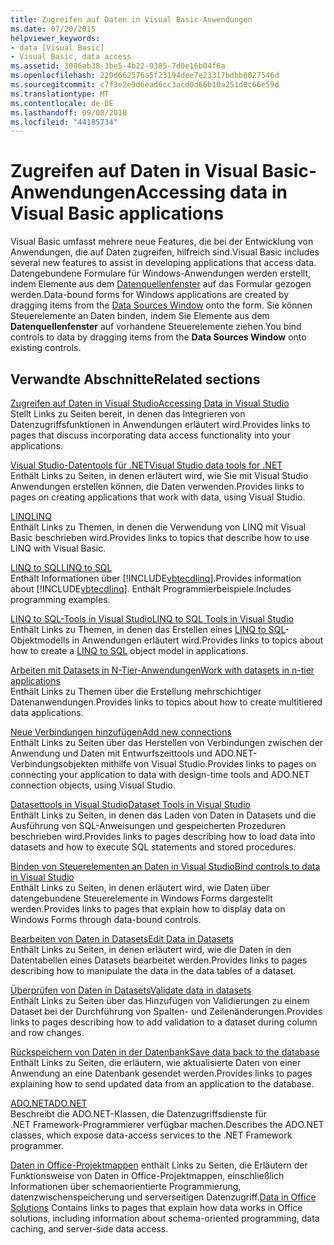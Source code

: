 ```yaml
---
title: Zugreifen auf Daten in Visual Basic-Anwendungen
ms.date: 07/20/2015
helpviewer_keywords:
- data [Visual Basic]
- Visual Basic, data access
ms.assetid: 3086ab38-3be5-4b22-9385-7d0e16b04f6a
ms.openlocfilehash: 220d662576a5f23194dee7e23317bdbb0027546d
ms.sourcegitcommit: c7f3e2e9d6ead6cc3acd0d66b10a251d0c66e59d
ms.translationtype: MT
ms.contentlocale: de-DE
ms.lasthandoff: 09/08/2018
ms.locfileid: "44185734"
---
```

# <a name="accessing-data-in-visual-basic-applications"></a><span data-ttu-id="79e53-102">Zugreifen auf Daten in Visual Basic-Anwendungen</span><span class="sxs-lookup"><span data-stu-id="79e53-102">Accessing data in Visual Basic applications</span></span>
<span data-ttu-id="79e53-103">Visual Basic umfasst mehrere neue Features, die bei der Entwicklung von Anwendungen, die auf Daten zugreifen, hilfreich sind.</span><span class="sxs-lookup"><span data-stu-id="79e53-103">Visual Basic includes several new features to assist in developing applications that access data.</span></span> <span data-ttu-id="79e53-104">Datengebundene Formulare für Windows-Anwendungen werden erstellt, indem Elemente aus dem [Datenquellenfenster](/visualstudio/data-tools/add-new-data-sources) auf das Formular gezogen werden.</span><span class="sxs-lookup"><span data-stu-id="79e53-104">Data-bound forms for Windows applications are created by dragging items from the [Data Sources Window](/visualstudio/data-tools/add-new-data-sources) onto the form.</span></span> <span data-ttu-id="79e53-105">Sie können Steuerelemente an Daten binden, indem Sie Elemente aus dem **Datenquellenfenster** auf vorhandene Steuerelemente ziehen.</span><span class="sxs-lookup"><span data-stu-id="79e53-105">You bind controls to data by dragging items from the **Data Sources Window** onto existing controls.</span></span>  
  
## <a name="related-sections"></a><span data-ttu-id="79e53-106">Verwandte Abschnitte</span><span class="sxs-lookup"><span data-stu-id="79e53-106">Related sections</span></span>  
 [<span data-ttu-id="79e53-107">Zugreifen auf Daten in Visual Studio</span><span class="sxs-lookup"><span data-stu-id="79e53-107">Accessing Data in Visual Studio</span></span>](/visualstudio/data-tools/)  
 <span data-ttu-id="79e53-108">Stellt Links zu Seiten bereit, in denen das Integrieren von Datenzugriffsfunktionen in Anwendungen erläutert wird.</span><span class="sxs-lookup"><span data-stu-id="79e53-108">Provides links to pages that discuss incorporating data access functionality into your applications.</span></span>

 [<span data-ttu-id="79e53-109">Visual Studio-Datentools für .NET</span><span class="sxs-lookup"><span data-stu-id="79e53-109">Visual Studio data tools for .NET</span></span>](/visualstudio/data-tools/visual-studio-data-tools-for-dotnet)  
 <span data-ttu-id="79e53-110">Enthält Links zu Seiten, in denen erläutert wird, wie Sie mit Visual Studio Anwendungen erstellen können, die Daten verwenden.</span><span class="sxs-lookup"><span data-stu-id="79e53-110">Provides links to pages on creating applications that work with data, using Visual Studio.</span></span>  
  
 [<span data-ttu-id="79e53-111">LINQ</span><span class="sxs-lookup"><span data-stu-id="79e53-111">LINQ</span></span>](../../visual-basic/programming-guide/language-features/linq/index.md)  
 <span data-ttu-id="79e53-112">Enthält Links zu Themen, in denen die Verwendung von LINQ mit Visual Basic beschrieben wird.</span><span class="sxs-lookup"><span data-stu-id="79e53-112">Provides links to topics that describe how to use LINQ with Visual Basic.</span></span>  
  
 [<span data-ttu-id="79e53-113">LINQ to SQL</span><span class="sxs-lookup"><span data-stu-id="79e53-113">LINQ to SQL</span></span>](../../framework/data/adonet/sql/linq/index.md)  
 <span data-ttu-id="79e53-114">Enthält Informationen über [!INCLUDE[vbtecdlinq](~/includes/vbtecdlinq-md.md)].</span><span class="sxs-lookup"><span data-stu-id="79e53-114">Provides information about [!INCLUDE[vbtecdlinq](~/includes/vbtecdlinq-md.md)].</span></span> <span data-ttu-id="79e53-115">Enthält Programmierbeispiele.</span><span class="sxs-lookup"><span data-stu-id="79e53-115">Includes programming examples.</span></span>  
  
 [<span data-ttu-id="79e53-116">LINQ to SQL-Tools in Visual Studio</span><span class="sxs-lookup"><span data-stu-id="79e53-116">LINQ to SQL Tools in Visual Studio</span></span>](/visualstudio/data-tools/linq-to-sql-tools-in-visual-studio2)  
 <span data-ttu-id="79e53-117">Enthält Links zu Themen, in denen das Erstellen eines [LINQ to SQL](../../framework/data/adonet/sql/linq/index.md)-Objektmodells in Anwendungen erläutert wird.</span><span class="sxs-lookup"><span data-stu-id="79e53-117">Provides links to topics about how to create a [LINQ to SQL](../../framework/data/adonet/sql/linq/index.md) object model in applications.</span></span>  
  
 [<span data-ttu-id="79e53-118">Arbeiten mit Datasets in N-Tier-Anwendungen</span><span class="sxs-lookup"><span data-stu-id="79e53-118">Work with datasets in n-tier applications</span></span>](/visualstudio/data-tools/work-with-datasets-in-n-tier-applications)  
 <span data-ttu-id="79e53-119">Enthält Links zu Themen über die Erstellung mehrschichtiger Datenanwendungen.</span><span class="sxs-lookup"><span data-stu-id="79e53-119">Provides links to topics about how to create multitiered data applications.</span></span>  
     
 [<span data-ttu-id="79e53-120">Neue Verbindungen hinzufügen</span><span class="sxs-lookup"><span data-stu-id="79e53-120">Add new connections</span></span>](/visualstudio/data-tools/add-new-connections)  
 <span data-ttu-id="79e53-121">Enthält Links zu Seiten über das Herstellen von Verbindungen zwischen der Anwendung und Daten mit Entwurfszeittools und ADO.NET-Verbindungsobjekten mithilfe von Visual Studio.</span><span class="sxs-lookup"><span data-stu-id="79e53-121">Provides links to pages on connecting your application to data with design-time tools and ADO.NET connection objects, using Visual Studio.</span></span>  

 [<span data-ttu-id="79e53-122">Datasettools in Visual Studio</span><span class="sxs-lookup"><span data-stu-id="79e53-122">Dataset Tools in Visual Studio</span></span>](/visualstudio/data-tools/dataset-tools-in-visual-studio)  
 <span data-ttu-id="79e53-123">Enthält Links zu Seiten, in denen das Laden von Daten in Datasets und die Ausführung von SQL-Anweisungen und gespeicherten Prozeduren beschrieben wird.</span><span class="sxs-lookup"><span data-stu-id="79e53-123">Provides links to pages describing how to load data into datasets and how to execute SQL statements and stored procedures.</span></span>  
  
 [<span data-ttu-id="79e53-124">Binden von Steuerelementen an Daten in Visual Studio</span><span class="sxs-lookup"><span data-stu-id="79e53-124">Bind controls to data in Visual Studio</span></span>](/visualstudio/data-tools/bind-controls-to-data-in-visual-studio)  
 <span data-ttu-id="79e53-125">Enthält Links zu Seiten, in denen erläutert wird, wie Daten über datengebundene Steuerelemente in Windows Forms dargestellt werden.</span><span class="sxs-lookup"><span data-stu-id="79e53-125">Provides links to pages that explain how to display data on Windows Forms through data-bound controls.</span></span>  
  
 [<span data-ttu-id="79e53-126">Bearbeiten von Daten in Datasets</span><span class="sxs-lookup"><span data-stu-id="79e53-126">Edit Data in Datasets</span></span>](/visualstudio/data-tools/edit-data-in-datasets)  
 <span data-ttu-id="79e53-127">Enthält Links zu Seiten, in denen erläutert wird, wie die Daten in den Datentabellen eines Datasets bearbeitet werden.</span><span class="sxs-lookup"><span data-stu-id="79e53-127">Provides links to pages describing how to manipulate the data in the data tables of a dataset.</span></span>  
  
 [<span data-ttu-id="79e53-128">Überprüfen von Daten in Datasets</span><span class="sxs-lookup"><span data-stu-id="79e53-128">Validate data in datasets</span></span>](/visualstudio/data-tools/validate-data-in-datasets)  
 <span data-ttu-id="79e53-129">Enthält Links zu Seiten über das Hinzufügen von Validierungen zu einem Dataset bei der Durchführung von Spalten- und Zeilenänderungen.</span><span class="sxs-lookup"><span data-stu-id="79e53-129">Provides links to pages describing how to add validation to a dataset during column and row changes.</span></span>  
  
 [<span data-ttu-id="79e53-130">Rückspeichern von Daten in der Datenbank</span><span class="sxs-lookup"><span data-stu-id="79e53-130">Save data back to the database</span></span>](/visualstudio/data-tools/save-data-back-to-the-database)  
 <span data-ttu-id="79e53-131">Enthält Links zu Seiten, die erläutern, wie aktualisierte Daten von einer Anwendung an eine Datenbank gesendet werden.</span><span class="sxs-lookup"><span data-stu-id="79e53-131">Provides links to pages explaining how to send updated data from an application to the database.</span></span>  
  
 [<span data-ttu-id="79e53-132">ADO.NET</span><span class="sxs-lookup"><span data-stu-id="79e53-132">ADO.NET</span></span>](../../framework/data/adonet/index.md)  
 <span data-ttu-id="79e53-133">Beschreibt die ADO.NET-Klassen, die Datenzugriffsdienste für .NET Framework-Programmierer verfügbar machen.</span><span class="sxs-lookup"><span data-stu-id="79e53-133">Describes the ADO.NET classes, which expose data-access services to the .NET Framework programmer.</span></span>

 <span data-ttu-id="79e53-134">[Daten in Office-Projektmappen](/visualstudio/vsto/data-in-office-solutions) enthält Links zu Seiten, die Erläutern der Funktionsweise von Daten in Office-Projektmappen, einschließlich Informationen über schemaorientierte Programmierung, datenzwischenspeicherung und serverseitigen Datenzugriff.</span><span class="sxs-lookup"><span data-stu-id="79e53-134">[Data in Office Solutions](/visualstudio/vsto/data-in-office-solutions) Contains links to pages that explain how data works in Office solutions, including information about schema-oriented programming, data caching, and server-side data access.</span></span>
